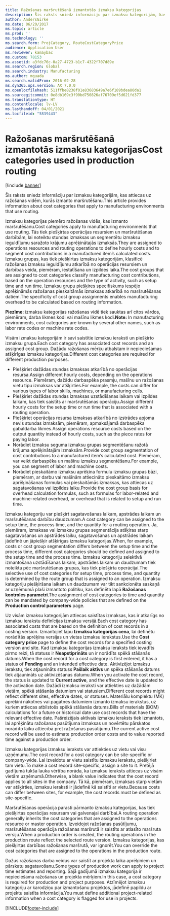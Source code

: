 ```yaml
---
title: Ražošanas maršrutēšanā izmantotās izmaksu kategorijas
description: Šis raksts sniedz informāciju par izmaksu kategorijām, kas attiecas uz ražošanas vidēm, kurās izmanto maršrutēšanu.
author: AndersGirke
ms.date: 06/20/2017
ms.topic: article
ms.prod: ''
ms.technology: ''
ms.search.form: ProjCategory, RouteCostCategoryPrice
audience: Application User
ms.reviewer: kamaybac
ms.custom: 78153
ms.assetid: a3fdc76c-0a27-4723-b1c7-4322f707d89e
ms.search.region: Global
ms.search.industry: Manufacturing
ms.author: mguada
ms.search.validFrom: 2016-02-28
ms.dyn365.ops.version: AX 7.0.0
ms.openlocfilehash: 511ffbe8238f01e83683649a7e6f189bdea80da1
ms.sourcegitcommit: 0e8db169c3f90bd750826af76709ef5d621fd377
ms.translationtype: HT
ms.contentlocale: lv-LV
ms.lasthandoff: 04/01/2021
ms.locfileid: "5839443"
---
```

# <a name="cost-categories-used-in-production-routing"></a><span data-ttu-id="2722d-103">Ražošanas maršrutēšanā izmantotās izmaksu kategorijas</span><span class="sxs-lookup"><span data-stu-id="2722d-103">Cost categories used in production routing</span></span>

[!include [banner](../includes/banner.md)]

<span data-ttu-id="2722d-104">Šis raksts sniedz informāciju par izmaksu kategorijām, kas attiecas uz ražošanas vidēm, kurās izmanto maršrutēšanu.</span><span class="sxs-lookup"><span data-stu-id="2722d-104">This article provides information about cost categories that apply to manufacturing environments that use routing.</span></span>

<span data-ttu-id="2722d-105">Izmaksu kategorijas piemēro ražošanas vidēs, kas izmanto maršrutēšanu.</span><span class="sxs-lookup"><span data-stu-id="2722d-105">Cost categories apply to manufacturing environments that use routing.</span></span> <span data-ttu-id="2722d-106">Tās tiek piešķirtas operācijas resursiem un maršrutēšanas darbībām, lai noteiktu stundas izmaksas un segmentētu izmaksu ieguldījumu saražoto krājumu aprēķinātajās izmaksās.</span><span class="sxs-lookup"><span data-stu-id="2722d-106">They are assigned to operations resources and routing operations to define hourly costs and to segment cost contributions in a manufactured item’s calculated costs.</span></span> <span data-ttu-id="2722d-107">Izmaksu grupas, kas tiek piešķirtas izmaksu kategorijām, klasificē ražošanas izmaksu ieguldījumu atkarībā no operācijas resursiem un darbības veida, piemēram, iestatīšana un izpildes laika.</span><span class="sxs-lookup"><span data-stu-id="2722d-107">The cost groups that are assigned to cost categories classify manufacturing cost contributions, based on the operation resources and the type of activity, such as setup time and run time.</span></span> <span data-ttu-id="2722d-108">Izmaksu grupu piešķires specifiskums iespējo aprēķināmās ražošanas pieskaitāmās izmaksas atkarībā no maršrutēšanas datiem.</span><span class="sxs-lookup"><span data-stu-id="2722d-108">The specificity of cost group assignments enables manufacturing overhead to be calculated based on routing information.</span></span> 

<span data-ttu-id="2722d-109">**Piezīme:** izmaksu kategorijas ražošanas vidē tiek sauktas arī citos vārdos, piemēram, darba likmes kodi vai mašīnu likmes kodi.</span><span class="sxs-lookup"><span data-stu-id="2722d-109">**Note:** In manufacturing environments, cost categories are known by several other names, such as labor rate codes or machine rate codes.</span></span> 

<span data-ttu-id="2722d-110">Visām izmaksu kategorijām ir savi saistītie izmaksu ieraksti un piešķirto izmaksu grupa.</span><span class="sxs-lookup"><span data-stu-id="2722d-110">Each cost category has associated cost records and an assigned cost group.</span></span> <span data-ttu-id="2722d-111">Dažādu ražošanas mērķu atbalstam ir nepieciešamas atšķirīgas izmaksu kategorijas.</span><span class="sxs-lookup"><span data-stu-id="2722d-111">Different cost categories are required for different production purposes.</span></span>

-   <span data-ttu-id="2722d-112">Piešķiriet dažādas stundas izmaksas atkarībā no operācijas resursa.</span><span class="sxs-lookup"><span data-stu-id="2722d-112">Assign different hourly costs, depending on the operations resource.</span></span> <span data-ttu-id="2722d-113">Piemēram, dažādu darbaspēka prasmju, mašīnu un ražošanas vietu tipu izmaksas var atšķirties.</span><span class="sxs-lookup"><span data-stu-id="2722d-113">For example, the costs can differ for various types of labor skills, machines, or manufacturing cells.</span></span>
-   <span data-ttu-id="2722d-114">Piešķiriet dažādas stundas izmaksas uzstādīšanas laikam vai izpildes laikam, kas tiek saistīts ar maršrutēšanas operāciju.</span><span class="sxs-lookup"><span data-stu-id="2722d-114">Assign different hourly costs for the setup time or run time that is associated with a routing operation.</span></span>
-   <span data-ttu-id="2722d-115">Piešķiriet operācijas resursa izmaksas atkarībā no izstrādes apjoma nevis stundas izmaksām, piemēram, apmaksājamā darbaspēka gabaldarba likmes.</span><span class="sxs-lookup"><span data-stu-id="2722d-115">Assign operations resource costs based on the output quantity instead of hourly costs, such as the piece rates for paying labor.</span></span>
-   <span data-ttu-id="2722d-116">Norādiet izmaksu seguma izmaksu grupas segmentēšanu ražotā krājuma aprēķinātajām izmaksām.</span><span class="sxs-lookup"><span data-stu-id="2722d-116">Provide cost group segmentation of cost contributions to a manufactured item’s calculated cost.</span></span> <span data-ttu-id="2722d-117">Piemēram, var veikt darbaspēka un mašīnu izmaksu segmentēšanu.</span><span class="sxs-lookup"><span data-stu-id="2722d-117">For example, you can segment of labor and machine costs.</span></span>
-   <span data-ttu-id="2722d-118">Norādiet pieskaitāmo izmaksu aprēķina formulu izmaksu grupas bāzi, piemēram, ar darbu vai mašīnām attiecināto pieskaitāmo izmaksu aprēķināšanas formulas vai pieskaitāmās izmaksas, kas attiecas uz sagatavošanas vai izpildes laiku.</span><span class="sxs-lookup"><span data-stu-id="2722d-118">Provide the cost group basis for overhead calculation formulas, such as formulas for labor-related and machine-related overhead, or overhead that is related to setup and run time.</span></span>

<span data-ttu-id="2722d-119">Izmaksu kategoriju var piešķirt sagatavošanas laikam, apstrādes laikam un maršrutēšanas darbību daudzumam.</span><span class="sxs-lookup"><span data-stu-id="2722d-119">A cost category can be assigned to the setup time, the process time, and the quantity for a routing operation.</span></span> <span data-ttu-id="2722d-120">Ja, piemēram, izmaksas vai izmaksu grupas segmentācija atšķiras starp sagatavošanas un apstrādes laiku, sagatavošanas un apstrādes laikam jādefinē un jāpiešķir atšķirīgas izmaksu kategorijas.</span><span class="sxs-lookup"><span data-stu-id="2722d-120">When, for example, costs or cost group segmentation differs between the setup time and the process time, different cost categories should be defined and assigned to the setup time and the process time.</span></span> <span data-ttu-id="2722d-121">Izmaksu kategoriju selektīvā izmantošana uzstādīšanas laikam, apstrādes laikam un daudzumam tiek noteikta pēc maršrutēšanas grupas, kas tiek piešķirta operācijai.</span><span class="sxs-lookup"><span data-stu-id="2722d-121">The selective use of cost categories for setup time, process time, and quantity is determined by the route group that is assigned to an operation.</span></span> <span data-ttu-id="2722d-122">Izmaksu kategoriju piešķiršana laikam un daudzumam var tikt sankcionēta saskaņā ar uzņēmumā plaši izmantoto politiku, kas definēta lapā **Ražošanas kontroles parametri**.</span><span class="sxs-lookup"><span data-stu-id="2722d-122">The assignment of cost categories to time and quantity can be mandated by company-wide policies that are defined on the **Production control parameters** page.</span></span> 

<span data-ttu-id="2722d-123">Uz visām izmaksu kategorijām attiecas saistītas izmaksas, kas ir atkarīgs no izmaksu ierakstu definīcijas izmaksu versijā.</span><span class="sxs-lookup"><span data-stu-id="2722d-123">Each cost category has associated costs that are based on the definition of cost records in a costing version.</span></span> <span data-ttu-id="2722d-124">Izmantojiet lapu **Izmaksu kategorijas cena**, lai definētu norādītās aprēķina versijas un vietas izmaksu ierakstus.</span><span class="sxs-lookup"><span data-stu-id="2722d-124">Use the **Cost category price** page to define the cost records for a specified costing version and site.</span></span> <span data-ttu-id="2722d-125">Kad izmaksu kategorijas izmaksu ieraksts tiek ievadīts pirmo reizi, tā statuss ir **Neapstiprināts** un ir norādīts spēkā stāšanās datums.</span><span class="sxs-lookup"><span data-stu-id="2722d-125">When the cost record for a cost category is first entered, it has a status of **Pending** and an intended effective date.</span></span> <span data-ttu-id="2722d-126">Aktivizējot izmaksu ierakstu, tiek atjaunināts statuss **Pašlaik aktīvs** un spēka stāšanās datums tiek atjaunināts uz aktivizēšanas datumu.</span><span class="sxs-lookup"><span data-stu-id="2722d-126">When you activate the cost record, the status is updated to **Current active**, and the effective date is updated to the activation date.</span></span> <span data-ttu-id="2722d-127">Dažādi izmaksu ieraksti var attiekties uz dažādām vietām, spēkā stāšanās datumiem vai statusiem.</span><span class="sxs-lookup"><span data-stu-id="2722d-127">Different cost records might reflect different sites, effective dates, or statuses.</span></span> <span data-ttu-id="2722d-128">Materiālu komplektu (MK) aprēķini nākotnes vai pagātnes datumiem izmanto izmaksu ierakstus, uz kuriem attiecas atbilstošs spēkā stāšanās datums.</span><span class="sxs-lookup"><span data-stu-id="2722d-128">Bills of materials (BOM) calculations for a future or historical date use cost records that have the relevant effective date.</span></span> <span data-ttu-id="2722d-129">Pašreizējais aktīvais izmaksu ieraksts tiek izmantots, lai aprēķinātu ražošanas pasūtījuma izmaksas un novērtētu pārskatos norādīto laiku attiecībā pret ražošanas pasūtījumu.</span><span class="sxs-lookup"><span data-stu-id="2722d-129">The current active cost record will be used to estimate production order costs and to value reported time against a production order.</span></span> 

<span data-ttu-id="2722d-130">Izmaksu kategorijas izmaksu ieraksts var attiekties uz vietu vai visu uzņēmumu.</span><span class="sxs-lookup"><span data-stu-id="2722d-130">The cost record for a cost category can be site-specific or company-wide.</span></span> <span data-ttu-id="2722d-131">Lai izveidotu ar vietu saistītu izmaksu ierakstu, piešķiriet tam vietu.</span><span class="sxs-lookup"><span data-stu-id="2722d-131">To make a cost record site-specific, assign a site to it.</span></span> <span data-ttu-id="2722d-132">Pretējā gadījumā tukša lauka vērtība norāda, ka izmaksu ieraksts attiecas uz visām vietām uzņēmumā.</span><span class="sxs-lookup"><span data-stu-id="2722d-132">Otherwise, a blank value indicates that the cost record applies to all sites in the company.</span></span> <span data-ttu-id="2722d-133">Tā kā, piemēram, izmaksas starp vietām var atšķirties, izmaksu ieraksti ir jādefinē kā saistīti ar vietu.</span><span class="sxs-lookup"><span data-stu-id="2722d-133">Because costs can differ between sites, for example, the cost records must be defined as site-specific.</span></span> 

<span data-ttu-id="2722d-134">Maršrutēšanas operācija parasti pārmanto izmaksu kategorijas, kas tiek piešķirtas operācijas resursam vai galvenajai darbībai.</span><span class="sxs-lookup"><span data-stu-id="2722d-134">A routing operation generally inherits the cost categories that are assigned to the operations resource or master operation.</span></span> <span data-ttu-id="2722d-135">Izveidojot ražošanas pasūtījumu, maršrutēšanas operācija ražošanas maršrutā ir saistīts ar atlasīto maršruta versiju.</span><span class="sxs-lookup"><span data-stu-id="2722d-135">When a production order is created, the routing operations in the production route reflect the selected route version.</span></span> <span data-ttu-id="2722d-136">Izmaksu kategorijas, kas piešķirtas darbības ražošanas maršrutā, var ignorēt.</span><span class="sxs-lookup"><span data-stu-id="2722d-136">You can override the cost categories that are assigned to the operations in the production route.</span></span> 

<span data-ttu-id="2722d-137">Dažus ražošanas darba veidus var saistīt ar projekta laika aprēķiniem un pārskatu sagatavošanu.</span><span class="sxs-lookup"><span data-stu-id="2722d-137">Some types of production work can apply to project time estimates and reporting.</span></span> <span data-ttu-id="2722d-138">Šajā gadījumā izmaksu kategorija ir nepieciešama ražošanas un projekta mērķiem.</span><span class="sxs-lookup"><span data-stu-id="2722d-138">In this case, a cost category is required for production and project purposes.</span></span> <span data-ttu-id="2722d-139">Atzīmējot izmaksu kategoriju ar karodziņu par izmantošanu projektos, jādefinē papildu ar projektu saistīta informācija.</span><span class="sxs-lookup"><span data-stu-id="2722d-139">You must define additional project-related information when a cost category is flagged for use in projects.</span></span>





[!INCLUDE[footer-include](../../includes/footer-banner.md)]